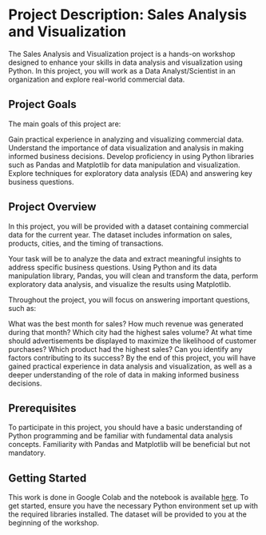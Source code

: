 # Project Description: Sales Analysis and Visualization
The Sales Analysis and Visualization project is a hands-on workshop designed to enhance your skills in data analysis and visualization using Python. In this project, you will work as a Data Analyst/Scientist in an organization and explore real-world commercial data.

## Project Goals
The main goals of this project are:

Gain practical experience in analyzing and visualizing commercial data.
Understand the importance of data visualization and analysis in making informed business decisions.
Develop proficiency in using Python libraries such as Pandas and Matplotlib for data manipulation and visualization.
Explore techniques for exploratory data analysis (EDA) and answering key business questions.

## Project Overview
In this project, you will be provided with a dataset containing commercial data for the current year. The dataset includes information on sales, products, cities, and the timing of transactions.

Your task will be to analyze the data and extract meaningful insights to address specific business questions. Using Python and its data manipulation library, Pandas, you will clean and transform the data, perform exploratory data analysis, and visualize the results using Matplotlib.

Throughout the project, you will focus on answering important questions, such as:

What was the best month for sales? How much revenue was generated during that month?
Which city had the highest sales volume?
At what time should advertisements be displayed to maximize the likelihood of customer purchases?
Which product had the highest sales? Can you identify any factors contributing to its success?
By the end of this project, you will have gained practical experience in data analysis and visualization, as well as a deeper understanding of the role of data in making informed business decisions.

## Prerequisites
To participate in this project, you should have a basic understanding of Python programming and be familiar with fundamental data analysis concepts. Familiarity with Pandas and Matplotlib will be beneficial but not mandatory.

## Getting Started
This work is done in Google Colab and the notebook is available [here](https://github.com/Aritro30/sales_analysis_workshop_yorku/blob/main/sales_analysis_workshop_yorku.ipynb). To get started, ensure you have the necessary Python environment set up with the required libraries installed. The dataset will be provided to you at the beginning of the workshop.
